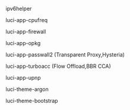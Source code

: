 ipv6helper

luci-app-cpufreq

luci-app-firewall

luci-app-opkg

luci-app-passwall2 (Transparent Proxy,Hysteria)

luci-app-turboacc (Flow Offload,BBR CCA)

luci-app-upnp

luci-theme-argon

luci-theme-bootstrap
